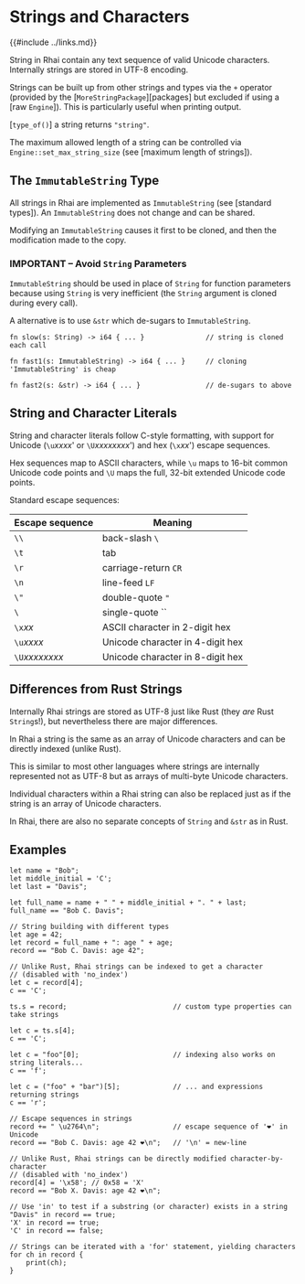 Strings and Characters
=====================

{{#include ../links.md}}

String in Rhai contain any text sequence of valid Unicode characters.
Internally strings are stored in UTF-8 encoding.

Strings can be built up from other strings and types via the `+` operator
(provided by the [`MoreStringPackage`][packages] but excluded if using a [raw `Engine`]).
This is particularly useful when printing output.

[`type_of()`] a string returns `"string"`.

The maximum allowed length of a string can be controlled via `Engine::set_max_string_size`
(see [maximum length of strings]).


The `ImmutableString` Type
-------------------------

All strings in Rhai are implemented as `ImmutableString` (see [standard types]).
An `ImmutableString` does not change and can be shared.

Modifying an `ImmutableString` causes it first to be cloned, and then the modification made to the copy.

### **IMPORTANT** &ndash; Avoid `String` Parameters

`ImmutableString` should be used in place of `String` for function parameters because using
`String` is very inefficient (the `String` argument is cloned during every call).

A alternative is to use `&str` which de-sugars to `ImmutableString`.

```rust,no_run
fn slow(s: String) -> i64 { ... }               // string is cloned each call

fn fast1(s: ImmutableString) -> i64 { ... }     // cloning 'ImmutableString' is cheap

fn fast2(s: &str) -> i64 { ... }                // de-sugars to above
```


String and Character Literals
----------------------------

String and character literals follow C-style formatting, with support for Unicode (`\u`_xxxx_' or `\U`_xxxxxxxx_')
and hex (`\x`_xx_') escape sequences.

Hex sequences map to ASCII characters, while `\u` maps to 16-bit common Unicode code points and `\U` maps the full,
32-bit extended Unicode code points.

Standard escape sequences:

| Escape sequence | Meaning                          |
| --------------- | -------------------------------- |
| `\\`            | back-slash `\`                   |
| `\t`            | tab                              |
| `\r`            | carriage-return `CR`             |
| `\n`            | line-feed `LF`                   |
| `\"`            | double-quote `"`                 |
| `\`             | single-quote ``                  |
| `\x`_xx_        | ASCII character in 2-digit hex   |
| `\u`_xxxx_      | Unicode character in 4-digit hex |
| `\U`_xxxxxxxx_  | Unicode character in 8-digit hex |


Differences from Rust Strings
----------------------------

Internally Rhai strings are stored as UTF-8 just like Rust (they _are_ Rust `String`s!),
but nevertheless there are major differences.

In Rhai a string is the same as an array of Unicode characters and can be directly indexed (unlike Rust).

This is similar to most other languages where strings are internally represented not as UTF-8 but as arrays of multi-byte
Unicode characters.

Individual characters within a Rhai string can also be replaced just as if the string is an array of Unicode characters.

In Rhai, there are also no separate concepts of `String` and `&str` as in Rust.


Examples
--------

```rust,no_run
let name = "Bob";
let middle_initial = 'C';
let last = "Davis";

let full_name = name + " " + middle_initial + ". " + last;
full_name == "Bob C. Davis";

// String building with different types
let age = 42;
let record = full_name + ": age " + age;
record == "Bob C. Davis: age 42";

// Unlike Rust, Rhai strings can be indexed to get a character
// (disabled with 'no_index')
let c = record[4];
c == 'C';

ts.s = record;                          // custom type properties can take strings

let c = ts.s[4];
c == 'C';

let c = "foo"[0];                       // indexing also works on string literals...
c == 'f';

let c = ("foo" + "bar")[5];             // ... and expressions returning strings
c == 'r';

// Escape sequences in strings
record += " \u2764\n";                  // escape sequence of '❤' in Unicode
record == "Bob C. Davis: age 42 ❤\n";   // '\n' = new-line

// Unlike Rust, Rhai strings can be directly modified character-by-character
// (disabled with 'no_index')
record[4] = '\x58'; // 0x58 = 'X'
record == "Bob X. Davis: age 42 ❤\n";

// Use 'in' to test if a substring (or character) exists in a string
"Davis" in record == true;
'X' in record == true;
'C' in record == false;

// Strings can be iterated with a 'for' statement, yielding characters
for ch in record {
    print(ch);
}
```
